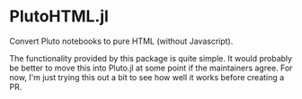 # PlutoHTML.jl

Convert Pluto notebooks to pure HTML (without Javascript).

The functionality provided by this package is quite simple.
It would probably be better to move this into Pluto.jl at some point if the maintainers agree.
For now, I'm just trying this out a bit to see how well it works before creating a PR.
